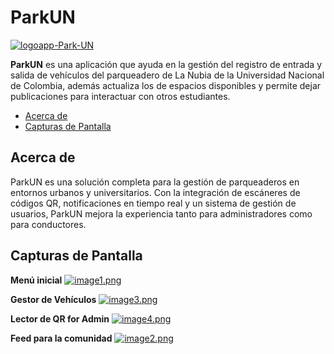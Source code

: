 # ParkUN

<a href='https://postimg.cc/LYGSkFhF' target='_blank'><img src='https://i.postimg.cc/LYGSkFhF/logoapp-Park-UN.png' border='0' alt='logoapp-Park-UN'/></a>

**ParkUN** es una aplicación que ayuda en la gestión del registro de entrada y salida de vehículos del parqueadero de La Nubia de la Universidad Nacional de Colombia, además actualiza los de espacios disponibles y permite dejar publicaciones para interactuar con otros estudiantes.

- [Acerca de](#acerca-de)
- [Capturas de Pantalla](#capturas-de-pantalla)

## Acerca de

ParkUN es una solución completa para la gestión de parqueaderos en entornos urbanos y universitarios. Con la integración de escáneres de códigos QR, notificaciones en tiempo real y un sistema de gestión de usuarios, ParkUN mejora la experiencia tanto para administradores como para conductores.

## Capturas de Pantalla

**Menú inicial**
[![image1.png](https://i.postimg.cc/KvfFrXtv/image1.png)](https://postimg.cc/ppmgR60g)

**Gestor de Vehículos**
[![image3.png](https://i.postimg.cc/9XGc0wM9/image3.png)](https://postimg.cc/XX7RDJ9N)

**Lector de QR for Admin**
[![image4.png](https://i.postimg.cc/9FCC7XRn/image4.png)](https://postimg.cc/QV42L3qQ)

**Feed para la comunidad**
[![image2.png](https://i.postimg.cc/T3Pxtkcj/image2.png)](https://postimg.cc/1fbbtr24)

